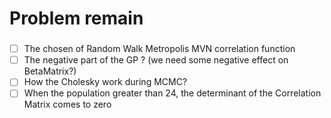 # Problem remain
### 
- [ ] The chosen of Random Walk Metropolis MVN correlation function
- [ ] The negative part of the GP ? (we need some negative effect on BetaMatrix?)
- [ ] How the Cholesky work during MCMC?
- [ ] When the population greater than 24, the determinant of the Correlation Matrix comes to zero
